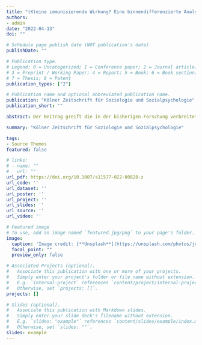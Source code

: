```yaml
---
title: "(K)eine immunisierende Wirkung? Eine binnendifferenzierte Analyse zum Zusammenhang zwischen christlicher Religiosität und der Wahl rechtspopulistischer Parteien"
authors:
- admin
date: "2022-04-13"
doi: ""

# Schedule page publish date (NOT publication's date).
publishDate: ""

# Publication type.
# Legend: 0 = Uncategorized; 1 = Conference paper; 2 = Journal article;
# 3 = Preprint / Working Paper; 4 = Report; 5 = Book; 6 = Book section;
# 7 = Thesis; 8 = Patent
publication_types: ["2"]

# Publication name and optional abbreviated publication name.
publication: "Kölner Zeitschrift für Soziologie und Sozialpsychologie"
publication_short: ""

abstract: Der Beitrag greift die in der bisherigen Forschung verbreitete Immunisierungshypothese auf, nach der christliche Religiosität vor der Wahl rechtspopulistischer Parteien schützt, und entwickelt eine alternative Lesart für diesen Zusammenhang. Dazu wird auf Basis der „German Longitudinal Election Study“ (GLES) von 2015 und 2017 und der „Allgemeinen Bevölkerungsumfrage der Sozialwissenschaften“ (ALLBUS) von 2018 eine Binnendifferenzierung der christlichen Wählerschaft vorgenommen. Im Mittelpunkt stehen nicht gängige Dimensionen von Religiosität, sondern der Religionsanspruch der Christen. Es wird vermutet, dass christliche Wähler mit exklusivem Religionsanspruch im Vergleich zu denjenigen mit inklusivem Religionsanspruch häufiger rechtspopulistischen Parteien ihre Stimme geben und dass dafür die ausgeprägteren rechtspopulistischen Positionen von Christen mit exklusivem Religionsanspruch verantwortlich zeichnen. Theoretisch begründet werden diese Annahmen in vier Schritten. Erstens wird eine wahrgenommene Bedrohung unter der christlichen Wählerschaft mit exklusivem Religionsanspruch diagnostiziert. Zweitens werden Mobilisierungsargumente rechtspopulistischer Parteien identifiziert, die eine Antwort auf diese Bedrohungswahrnehmung geben können. Drittens werden Wechselwirkungen zwischen religiösen und politischen Weltanschauungen erläutert, die nahelegen, dass ein exklusiver Religionsanspruch und rechtspopulistische Positionen über die Funktion der Nomisierung verbunden sind. Zuletzt kann die Übersetzung rechtspopulistischer Positionen in die Wahl rechtspopulistischer Parteien plausibilisiert werden. Empirisch lassen sich sowohl Belege für den Zusammenhang von Religionsanspruch und der Wahl rechtspopulistischer Parteien als auch die vermittelnde Wirkung rechtspopulistischer Positionen finden. Damit zeigt sich, dass Religiosität bei Vorliegen eines inklusiven Religionsanspruchs immunisierend, aber im Falle eines exklusiven Religionsanspruchs eben auch katalysierend auf die Wahl rechtspopulistischer Parteien wirken kann. Dies deutet auf eine Verschiebung relevanter Konfliktlinien in der deutschen Wählerschaft hin.

summary: "Kölner Zeitschrift für Soziologie und Sozialpsychologie"

tags:
- Source Themes
featured: false

# links:
# - name: ""
#   url: ""
url_pdf: https://doi.org/10.1007/s11577-022-00820-z
url_code: ''
url_dataset: ''
url_poster: ''
url_project: ''
url_slides: ''
url_source: ''
url_video: ''

# Featured image
# To use, add an image named `featured.jpg/png` to your page's folder. 
image:
  caption: 'Image credit: [**Unsplash**](https://unsplash.com/photos/jdD8gXaTZsc)'
  focal_point: ""
  preview_only: false

# Associated Projects (optional).
#   Associate this publication with one or more of your projects.
#   Simply enter your project's folder or file name without extension.
#   E.g. `internal-project` references `content/project/internal-project/index.md`.
#   Otherwise, set `projects: []`.
projects: []

# Slides (optional).
#   Associate this publication with Markdown slides.
#   Simply enter your slide deck's filename without extension.
#   E.g. `slides: "example"` references `content/slides/example/index.md`.
#   Otherwise, set `slides: ""`.
slides: example
---
```


